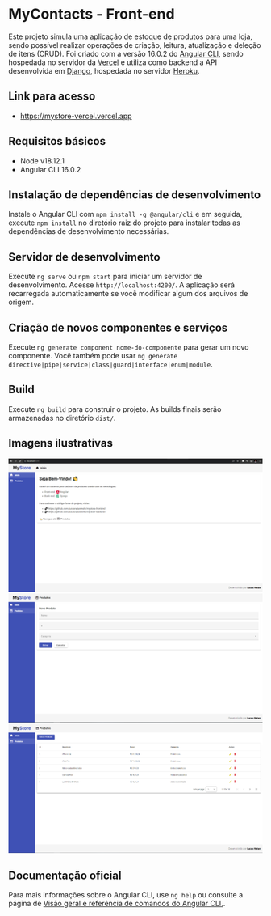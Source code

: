 # MyContacts - Front-end

Este projeto simula uma aplicação de estoque de produtos para uma loja, sendo possível realizar operações de criação, leitura, atualização e deleção de itens (CRUD). Foi criado com a versão 16.0.2 do [Angular CLI](https://github.com/angular/angular-cli), sendo hospedada no servidor da [Vercel](https://vercel.com) e utiliza como backend a API desenvolvida em [Django](https://github.com/lucasnatanmelo/mystore-backend), hospedada no servidor [Heroku](https://heroku.com).

## Link para acesso
- https://mystore-vercel.vercel.app

## Requisitos básicos

- Node v18.12.1
- Angular CLI 16.0.2

## Instalação de dependências de desenvolvimento

Instale o Angular CLI com `npm install -g @angular/cli` e em seguida, execute `npm install` no diretório raiz do projeto para instalar todas as dependências de desenvolvimento necessárias.

## Servidor de desenvolvimento

Execute `ng serve` ou `npm start` para iniciar um servidor de desenvolvimento. Acesse `http://localhost:4200/`. A aplicação será recarregada automaticamente se você modificar algum dos arquivos de origem.

## Criação de novos componentes e serviços

Execute `ng generate component nome-do-componente` para gerar um novo componente. Você também pode usar `ng generate directive|pipe|service|class|guard|interface|enum|module`.

## Build

Execute `ng build` para construir o projeto. As builds finais serão armazenadas no diretório `dist/`.

## Imagens ilustrativas

![Home Main](src/assets/readme.imgs/home.png)
![Home Produto](src/assets/readme.imgs/novo_produto.png)
![Novo Produtos](src/assets/readme.imgs/produtos.png)

## Documentação oficial

Para mais informações sobre o Angular CLI, use `ng help` ou consulte a página de [ Visão geral e referência de comandos do Angular CLI.](https://angular.io/cli).
